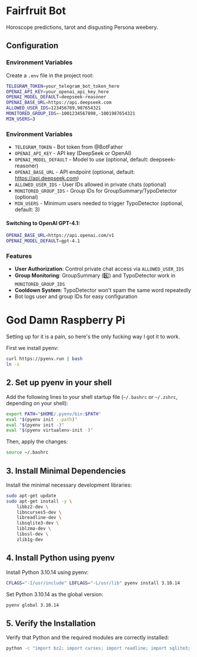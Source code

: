 # Fairfruit Bot

Horoscope predictions, tarot and disgusting Persona weebery.

## Configuration

### Environment Variables

Create a `.env` file in the project root:

```bash
TELEGRAM_TOKEN=your_telegram_bot_token_here
OPENAI_API_KEY=your_openai_api_key_here
OPENAI_MODEL_DEFAULT=deepseek-reasoner
OPENAI_BASE_URL=https://api.deepseek.com
ALLOWED_USER_IDS=123456789,987654321
MONITORED_GROUP_IDS=-1001234567890,-1001987654321
MIN_USERS=3
```

### Environment Variables

- `TELEGRAM_TOKEN` - Bot token from @BotFather
- `OPENAI_API_KEY` - API key (DeepSeek or OpenAI)  
- `OPENAI_MODEL_DEFAULT` - Model to use (optional, default: deepseek-reasoner)
- `OPENAI_BASE_URL` - API endpoint (optional, default: https://api.deepseek.com)
- `ALLOWED_USER_IDS` - User IDs allowed in private chats (optional)
- `MONITORED_GROUP_IDS` - Group IDs for GroupSummary/TypoDetector (optional)
- `MIN_USERS` - Minimum users needed to trigger TypoDetector (optional, default: 3)

#### Switching to OpenAI GPT-4.1:
```bash
OPENAI_BASE_URL=https://api.openai.com/v1
OPENAI_MODEL_DEFAULT=gpt-4.1
```

### Features

- **User Authorization**: Control private chat access via `ALLOWED_USER_IDS`
- **Group Monitoring**: GroupSummary (6️⃣) and TypoDetector work in `MONITORED_GROUP_IDS`
- **Cooldown System**: TypoDetector won't spam the same word repeatedly
- Bot logs user and group IDs for easy configuration

# God Damn Raspberry Pi

Setting up for it is a pain, so here's the only fucking way I got it to work.

First we install pyenv:

```bash
curl https://pyenv.run | bash
ln -s 
```

## 2. Set up pyenv in your shell

Add the following lines to your shell startup file (`~/.bashrc` or `~/.zshrc`, depending on your shell):

```bash
export PATH="$HOME/.pyenv/bin:$PATH"
eval "$(pyenv init --path)"
eval "$(pyenv init -)"
eval "$(pyenv virtualenv-init -)"
```

Then, apply the changes:

```bash
source ~/.bashrc
```

## 3. Install Minimal Dependencies

Install the minimal necessary development libraries:

```bash
sudo apt-get update
sudo apt-get install -y \
    libbz2-dev \
    libncurses5-dev \
    libreadline-dev \
    libsqlite3-dev \
    liblzma-dev \
    libssl-dev \
    zlib1g-dev
```

## 4. Install Python using pyenv

Install Python 3.10.14 using pyenv:

```bash
CFLAGS="-I/usr/include" LDFLAGS="-L/usr/lib" pyenv install 3.10.14
```

Set Python 3.10.14 as the global version:

```bash
pyenv global 3.10.14
```

## 5. Verify the Installation

Verify that Python and the required modules are correctly installed:

```bash
python -c "import bz2; import curses; import readline; import sqlite3; import lzma; print('All modules imported successfully')"
```
